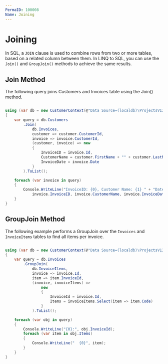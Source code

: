 ```yaml
---
PermaID: 100008
Name: Joining
---
```


# Joining

In SQL, a `JOIN` clause is used to combine rows from two or more tables, based on a related column between them. In LINQ to SQL, you can use the `Join()` and `GroupJoin()` methods to achieve the same results.

## Join Method

The following query joins Customers and Invoices table using the Join() method.

```csharp

using (var db = new CustomerContext(@"Data Source=(localdb)\ProjectsV13;Initial Catalog=CustomerDB;"))
{
    var query = db.Customers
        .Join(
            db.Invoices,
            customer => customer.CustomerId,
            invoice => invoice.CustomerId,
            (customer, invoice) => new
            {
                InvoiceID = invoice.Id,
                CustomerName = customer.FirstName + "" + customer.LastName,
                InvoiceDate = invoice.Date
            }
        ).ToList();

    foreach (var invoice in query)
    {
        Console.WriteLine("InvoiceID: {0}, Customer Name: {1} " + "Date: {2} ",
            invoice.InvoiceID, invoice.CustomerName, invoice.InvoiceDate);
    }
}

```

## GroupJoin Method

The following example performs a GroupJoin over the `Invoices` and `InvoiceItems` tables to find all items per invoice.

```csharp

using (var db = new CustomerContext(@"Data Source=(localdb)\ProjectsV13;Initial Catalog=CustomerDB;"))
{
    var query = db.Invoices
        .GroupJoin(
            db.InvoiceItems,
            invoice => invoice.Id,
            item => item.InvoiceId,
            (invoice, invoiceItems) =>
                new
                {
                    InvoiceId = invoice.Id,
                    Items = invoiceItems.Select(item => item.Code)
                }
            ).ToList();

    foreach (var obj in query)
    {
        Console.WriteLine("{0}:", obj.InvoiceId);
        foreach (var item in obj.Items)
        {
            Console.WriteLine("  {0}", item);
        }
    }
}

```
